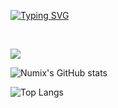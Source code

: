 
[![Typing SVG](https://readme-typing-svg.herokuapp.com?font=Fira+Code&pause=1000&color=04A91F&width=435&lines=Your+local+programmer;01101000+01100101+01101100+01101100+01101111+00100000+01110111+01101111+01110010+01101100+01100100)](https://git.io/typing-svg)

<div style="display: inline_block"><br/>

  <img src="https://skillicons.dev/icons?i=github,linux,vscode,unity,cpp,c,cs" /><br>
  
</div>

![Numix's GitHub stats](https://github-readme-stats.vercel.app/api?username=numixdev&show_icons=true&theme=dark)

![Top Langs](https://github-readme-stats.vercel.app/api/top-langs/?username=NumixDev&layout=compact&theme=dark)




